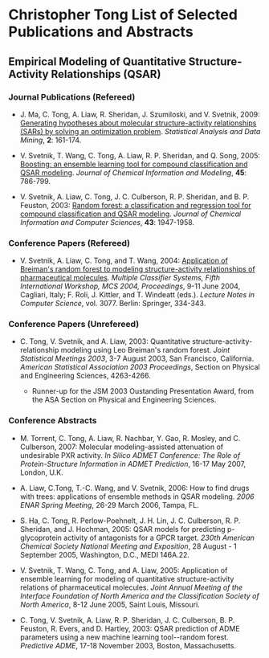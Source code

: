 # Christopher Tong List of Selected Publications and Abstracts

## Empirical Modeling of Quantitative Structure-Activity Relationships (QSAR)

### Journal Publications (Refereed)

- J. Ma, C. Tong, A. Liaw, R. Sheridan, J. Szumiloski, and V. Svetnik, 2009:  [Generating hypotheses about molecular structure-activity relationships (SARs) by 
solving an optimization problem](https://doi.org/10.1002/sam.10040).  *Statistical Analysis and Data Mining*, **2**: 161-174.

- V. Svetnik,  T. Wang, C.  Tong, A. Liaw, R. P. Sheridan, and Q. Song, 2005:  [Boosting:  an ensemble learning tool for compound classification and QSAR 
modeling](https://doi.org/10.1021/ci0500379). *Journal of Chemical Information and Modeling*, **45**:  786-799.

- V. Svetnik, A. Liaw, C.  Tong, J. C. Culberson, R. P. Sheridan, and B. P. Feuston, 2003:  [Random forest:  a classification and regression tool for 
compound classification and QSAR modeling](https://doi.org/10.1021/ci034160g). *Journal of Chemical Information and Computer Sciences*, **43**: 1947-1958.

### Conference Papers (Refereed)

- V. Svetnik, A. Liaw, C. Tong, and T. Wang, 2004:  [Application of Breiman's random forest to modeling structure-activity relationships of pharmaceutical 
molecules](https://doi.org/10.1007/978-3-540-25966-4_33).  *Multiple Classifier Systems, Fifth International Workshop, MCS 2004, Proceedings*, 9-11 June 2004, Cagliari, Italy; F. Roli, J. Kittler, and 
T. Windeatt (eds.).  *Lecture Notes in Computer Science*, vol. 3077. Berlin: Springer, 334-343.

### Conference Papers (Unrefereed)

- C. Tong, V. Svetnik, and A. Liaw, 2003:  Quantitative structure-activity-relationship modeling using Leo Breiman's random forest. 
*Joint Statistical Meetings 2003*, 3-7 August 2003, San Francisco, California.  *American Statistical Association 2003 Proceedings*, Section on 
Physical and Engineering Sciences, 4263-4266.

  - Runner-up for the JSM 2003 Oustanding Presentation Award, from the ASA Section on Physical and Engineering Sciences.

### Conference Abstracts

- M. Torrent, C. Tong, A. Liaw, R. Nachbar, Y. Gao, R. Mosley, and C. Culberson, 2007:  Molecular modeling-assisted attenuation of undesirable PXR 
activity.  *In Silico ADMET Conference:  The Role of Protein-Structure Information in ADMET Prediction*, 16-17 May 2007, London, U.K.

- A. Liaw, C.Tong, T.-C. Wang, and V. Svetnik, 2006:  How to find drugs with trees:  applications of ensemble methods in QSAR 
modeling.  *2006 ENAR Spring Meeting*, 26-29 March 2006, Tampa, FL. 

- S. Ha, C. Tong, R. Perlow-Poehnelt, J. H. Lin, J. C. Culberson, R. P. Sheridan, and J. Hochman, 2005:  QSAR models for predicting 
p-glycoprotein activity of antagonists for a GPCR target. *230th American Chemical Society National Meeting and Exposition*, 28 August - 1 September 2005, 
Washington, D.C., MEDI 146A.22.


- V. Svetnik, T. Wang, C. Tong, and A. Liaw, 2005:  Application of ensemble learning for modeling of quantitative structure-activity relations of 
pharmaceutical molecules. *Joint Annual Meeting of the Interface Foundation of North America and the Classification Society of North America*, 8-12 June 2005, Saint Louis, Missouri.  

- C. Tong, V. Svetnik, A. Liaw, R. P. Sheridan, J. C. Culberson, B. P. Feuston, R. Evers, and D. Hartley, 2003:  QSAR prediction of ADME parameters 
using a new machine learning tool--random forest.  *Predictive ADME*, 17-18 November 2003, Boston, Massachusetts.


